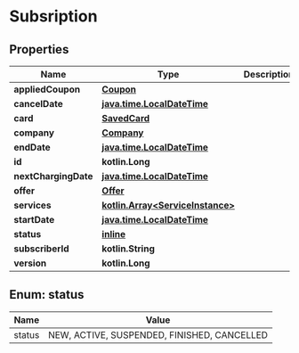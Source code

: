 
# Subsription

## Properties
Name | Type | Description | Notes
------------ | ------------- | ------------- | -------------
**appliedCoupon** | [**Coupon**](Coupon.md) |  |  [optional]
**cancelDate** | [**java.time.LocalDateTime**](java.time.LocalDateTime.md) |  |  [optional]
**card** | [**SavedCard**](SavedCard.md) |  |  [optional]
**company** | [**Company**](Company.md) |  | 
**endDate** | [**java.time.LocalDateTime**](java.time.LocalDateTime.md) |  |  [optional]
**id** | **kotlin.Long** |  |  [optional]
**nextChargingDate** | [**java.time.LocalDateTime**](java.time.LocalDateTime.md) |  |  [optional]
**offer** | [**Offer**](Offer.md) |  | 
**services** | [**kotlin.Array&lt;ServiceInstance&gt;**](ServiceInstance.md) |  |  [optional]
**startDate** | [**java.time.LocalDateTime**](java.time.LocalDateTime.md) |  |  [optional]
**status** | [**inline**](#StatusEnum) |  |  [optional]
**subscriberId** | **kotlin.String** |  |  [optional]
**version** | **kotlin.Long** |  |  [optional]


<a name="StatusEnum"></a>
## Enum: status
Name | Value
---- | -----
status | NEW, ACTIVE, SUSPENDED, FINISHED, CANCELLED



